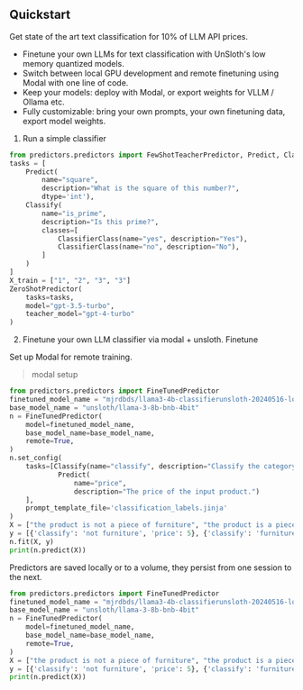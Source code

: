 ## Quickstart

Get state of the art text classification for 10% of LLM API prices.
- Finetune your own LLMs for text classification with UnSloth's low memory quantized models.
- Switch between local GPU development and remote finetuning using Modal with one line of code.
- Keep your models: deploy with Modal, or export weights for VLLM / Ollama etc.
- Fully customizable: bring your own prompts, your own finetuning data, export model weights. 

1. Run a simple classifier 
```python
from predictors.predictors import FewShotTeacherPredictor, Predict, Classify
tasks = [
    Predict(
        name="square",
        description="What is the square of this number?",
        dtype='int'),
    Classify(
        name="is_prime",
        description="Is this prime?",
        classes=[
            ClassifierClass(name="yes", description="Yes"),
            ClassifierClass(name="no", description="No"),
        ]
    )        
]
X_train = ["1", "2", "3", "3"]
ZeroShotPredictor(
    tasks=tasks,
    model="gpt-3.5-turbo",
    teacher_model="gpt-4-turbo"
)
```

2. Finetune your own LLM classifier via modal + unsloth. Finetune 

Set up Modal for remote training. 
> modal setup

```python
from predictors.predictors import FineTunedPredictor
finetuned_model_name = "mjrdbds/llama3-4b-classifierunsloth-20240516-lora"
base_model_name = "unsloth/llama-3-8b-bnb-4bit"
n = FineTunedPredictor(
    model=finetuned_model_name,
    base_model_name=base_model_name,
    remote=True,
)
n.set_config(
    tasks=[Classify(name="classify", description="Classify the category of the input"),
            Predict(
                name="price",
                description="The price of the input product.")
    ], 
    prompt_template_file='classification_labels.jinja'
)
X = ["the product is not a piece of furniture", "the product is a piece of furniture"]
y = [{'classify': 'not furniture', 'price': 5}, {'classify': 'furniture', 'price': 10}]
n.fit(X, y)
print(n.predict(X))
```

Predictors are saved locally or to a volume, they persist from one session to the next. 
```python
from predictors.predictors import FineTunedPredictor
finetuned_model_name = "mjrdbds/llama3-4b-classifierunsloth-20240516-lora"
base_model_name = "unsloth/llama-3-8b-bnb-4bit"
n = FineTunedPredictor(
    model=finetuned_model_name,
    base_model_name=base_model_name,
    remote=True,
)
X = ["the product is not a piece of furniture", "the product is a piece of furniture"]
y = [{'classify': 'not furniture', 'price': 5}, {'classify': 'furniture', 'price': 10}]
print(n.predict(X))
```

